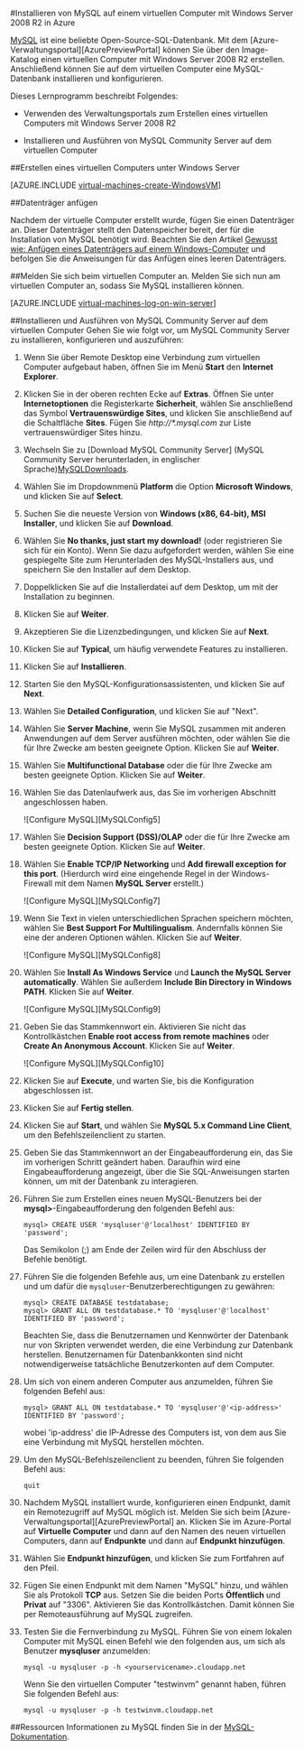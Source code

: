 <properties 
	pageTitle="Erstellen eines virtuellen Computers unter MySQL in Azure" 
	description="Erstellen Sie einen virtuellen Azure-Computer unter Windows Server 2008 R2, und installieren und konfigurieren Sie dann eine MySQL-Datenbank auf dem virtuellen Computer." 
	services="virtual-machines" 
	documentationCenter="" 
	authors="KBDAzure" 
	manager="timlt" 
	editor="tysonn"/>

<tags 
	ms.service="virtual-machines" 
	ms.workload="infrastructure-services" 
	ms.tgt_pltfrm="vm-windows" 
	ms.devlang="na" 
	ms.topic="article" 
	ms.date="10/23/2014" 
	ms.author="kathydav"/>


#Installieren von MySQL auf einem virtuellen Computer mit Windows Server 2008 R2 in Azure

[MySQL](http://www.mysql.com) ist eine beliebte Open-Source-SQL-Datenbank. Mit dem [Azure-Verwaltungsportal][AzurePreviewPortal] können Sie über den Image-Katalog einen virtuellen Computer mit Windows Server 2008 R2 erstellen. Anschließend können Sie auf dem virtuellen Computer eine MySQL-Datenbank installieren und konfigurieren.

Dieses Lernprogramm beschreibt Folgendes:

- Verwenden des Verwaltungsportals zum Erstellen eines virtuellen Computers mit Windows Server 2008 R2

- Installieren und Ausführen von MySQL Community Server auf dem virtuellen Computer

##Erstellen eines virtuellen Computers unter Windows Server

[AZURE.INCLUDE [virtual-machines-create-WindowsVM](../includes/virtual-machines-create-WindowsVM.md)]

##Datenträger anfügen

Nachdem der virtuelle Computer erstellt wurde, fügen Sie einen Datenträger an. Dieser Datenträger stellt den Datenspeicher bereit, der für die Installation von MySQL benötigt wird. Beachten Sie den Artikel [Gewusst wie: Anfügen eines Datenträgers auf einem Windows-Computer](http://azure.microsoft.com/documentation/articles/storage-windows-attach-disk/) und befolgen Sie die Anweisungen für das Anfügen eines leeren Datenträgers.

##Melden Sie sich beim virtuellen Computer an.
Melden Sie sich nun am virtuellen Computer an, sodass Sie MySQL installieren können.

[AZURE.INCLUDE [virtual-machines-log-on-win-server](../includes/virtual-machines-log-on-win-server.md)]

##Installieren und Ausführen von MySQL Community Server auf dem virtuellen Computer
Gehen Sie wie folgt vor, um MySQL Community Server zu installieren, konfigurieren und auszuführen:

1. Wenn Sie über Remote Desktop eine Verbindung zum virtuellen Computer aufgebaut haben, öffnen Sie im Menü **Start** den **Internet Explorer**. 

2. Klicken Sie in der oberen rechten Ecke auf **Extras**. Öffnen Sie unter **Internetoptionen** die Registerkarte **Sicherheit**, wählen Sie anschließend das Symbol **Vertrauenswürdige Sites**, und klicken Sie anschließend auf die Schaltfläche **Sites**. Fügen Sie  *http://\*.mysql.com* zur Liste vertrauenswürdiger Sites hinzu.

3. Wechseln Sie zu [Download MySQL Community Server] (MySQL Community Server herunterladen, in englischer Sprache)[MySQLDownloads].

4. Wählen Sie im Dropdownmenü **Platform** die Option **Microsoft Windows**, und klicken Sie auf **Select**.

5. Suchen Sie die neueste Version von **Windows (x86, 64-bit), MSI Installer**, und klicken Sie auf **Download**. 

6. Wählen Sie **No thanks, just start my download!** (oder registrieren Sie sich für ein Konto).  Wenn Sie dazu aufgefordert werden, wählen Sie eine gespiegelte Site zum Herunterladen des MySQL-Installers aus, und speichern Sie den Installer auf dem Desktop.

7. Doppelklicken Sie auf die Installerdatei auf dem Desktop, um mit der Installation zu beginnen.

8. Klicken Sie auf **Weiter**.

9. Akzeptieren Sie die Lizenzbedingungen, und klicken Sie auf **Next**.

10. Klicken Sie auf **Typical**, um häufig verwendete Features zu installieren.

11. Klicken Sie auf **Installieren**.

12. Starten Sie den MySQL-Konfigurationsassistenten, und klicken Sie auf **Next**.

13. Wählen Sie **Detailed Configuration**, und klicken Sie auf "Next".

14. Wählen Sie **Server Machine**, wenn Sie MySQL zusammen mit anderen Anwendungen auf dem Server ausführen möchten, oder wählen Sie die für Ihre Zwecke am besten geeignete Option.  Klicken Sie auf **Weiter**.

15. Wählen Sie **Multifunctional Database** oder die für Ihre Zwecke am besten geeignete Option.  Klicken Sie auf **Weiter**.

16. Wählen Sie das Datenlaufwerk aus, das Sie im vorherigen Abschnitt angeschlossen haben.

	![Configure MySQL][MySQLConfig5]

17. Wählen Sie **Decision Support (DSS)/OLAP** oder die für Ihre Zwecke am besten geeignete Option.  Klicken Sie auf **Weiter**.

18. Wählen Sie **Enable TCP/IP Networking** und **Add firewall exception for this port**. (Hierdurch wird eine eingehende Regel in der Windows-Firewall mit dem Namen **MySQL Server** erstellt.)

	![Configure MySQL][MySQLConfig7]

19. Wenn Sie Text in vielen unterschiedlichen Sprachen speichern möchten, wählen Sie **Best Support For Multilingualism**. Andernfalls können Sie eine der anderen Optionen wählen.  Klicken Sie auf **Weiter**.

	![Configure MySQL][MySQLConfig8]

20. Wählen Sie **Install As Windows Service** und **Launch the MySQL Server automatically**.  Wählen Sie außerdem **Include Bin Directory in Windows PATH**. Klicken Sie auf **Weiter**.

	![Configure MySQL][MySQLConfig9]

21. Geben Sie das Stammkennwort ein. Aktivieren Sie nicht das Kontrollkästchen **Enable root access from remote machines** oder **Create An Anonymous Account**.  Klicken Sie auf **Weiter**.

	![Configure MySQL][MySQLConfig10]

22. Klicken Sie auf **Execute**, und warten Sie, bis die Konfiguration abgeschlossen ist.

23. Klicken Sie auf **Fertig stellen**.

24. Klicken Sie auf **Start**, und wählen Sie **MySQL 5.x Command Line Client**, um den Befehlszeilenclient zu starten.

25.  Geben Sie das Stammkennwort an der Eingabeaufforderung ein, das Sie im vorherigen Schritt geändert haben. Daraufhin wird eine Eingabeaufforderung angezeigt, über die Sie SQL-Anweisungen starten können, um mit der Datenbank zu interagieren.

26. Führen Sie zum Erstellen eines neuen MySQL-Benutzers bei der **mysql>**-Eingabeaufforderung den folgenden Befehl aus:

		mysql> CREATE USER 'mysqluser'@'localhost' IDENTIFIED BY 'password';

	Das Semikolon (;) am Ende der Zeilen wird für den Abschluss der Befehle benötigt.

27. Führen Sie die folgenden Befehle aus, um eine Datenbank zu erstellen und um dafür die  `mysqluser`-Benutzerberechtigungen zu gewähren:

		mysql> CREATE DATABASE testdatabase;
		mysql> GRANT ALL ON testdatabase.* TO 'mysqluser'@'localhost' IDENTIFIED BY 'password';

	Beachten Sie, dass die Benutzernamen und Kennwörter der Datenbank nur von Skripten verwendet werden, die eine Verbindung zur Datenbank herstellen.  Benutzernamen für Datenbankkonten sind nicht notwendigerweise tatsächliche Benutzerkonten auf dem Computer.

28. Um sich von einem anderen Computer aus anzumelden, führen Sie folgenden Befehl aus:

		mysql> GRANT ALL ON testdatabase.* TO 'mysqluser'@'<ip-address>' IDENTIFIED BY 'password';

	wobei 'ip-address' die IP-Adresse des Computers ist, von dem aus Sie eine Verbindung mit MySQL herstellen möchten.
	
29. Um den MySQL-Befehlszeilenclient zu beenden, führen Sie folgenden Befehl aus:

		quit

30. Nachdem MySQL installiert wurde, konfigurieren einen Endpunkt, damit ein Remotezugriff auf MySQL möglich ist. Melden Sie sich beim [Azure-Verwaltungsportal][AzurePreviewPortal] an. Klicken Sie im Azure-Portal auf **Virtuelle Computer** und dann auf den Namen des neuen virtuellen Computers, dann auf **Endpunkte** und dann auf **Endpunkt hinzufügen**.

31. Wählen Sie **Endpunkt hinzufügen**, und klicken Sie zum Fortfahren auf den Pfeil.
	

32. Fügen Sie einen Endpunkt mit dem Namen "MySQL" hinzu, und wählen Sie als Protokoll **TCP** aus. Setzen Sie die beiden Ports **Öffentlich** und **Privat** auf "3306". Aktivieren Sie das Kontrollkästchen. Damit können Sie per Remoteausführung auf MySQL zugreifen.
	

33. Testen Sie die Fernverbindung zu MySQL.  Führen Sie von einem lokalen Computer mit MySQL einen Befehl wie den folgenden aus, um sich als Benutzer **mysqluser** anzumelden:

		mysql -u mysqluser -p -h <yourservicename>.cloudapp.net

	Wenn Sie den virtuellen Computer "testwinvm" genannt haben, führen Sie folgenden Befehl aus:

		mysql -u mysqluser -p -h testwinvm.cloudapp.net

##Ressourcen
Informationen zu MySQL finden Sie in der [MySQL-Dokumentation](http://dev.mysql.com/doc/).

[AzurePortal]: http://manage.windowsazure.com
[MySQLDownloads]: http://www.mysql.com/downloads/mysql/


<!--HONumber=42-->
